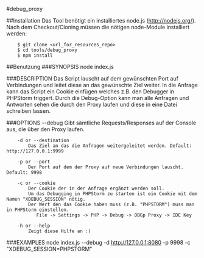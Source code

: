 #debug_proxy

##Installation
Das Tool benötigt ein installiertes node.js (http://nodejs.org/).  
Nach dem Checkout/Cloning müssen die nötigen node-Module installiert werden:    

        $ git clone <url_for_resources_repo>    
        $ cd tools/debug_proxy    
        $ npm install  

##Benutzung
###SYNOPSIS
        node index.js <OPTIONS>

###DESCRIPTION
        Das Script lauscht auf dem gewünschten Port auf Verbindungen und leitet diese an das gewünschte Ziel weiter.
        In die Anfrage kann das Script ein Cookie einfügen welches z.B. den Debugger in PHPStorm triggert.
        Durch die Debug-Option kann man alle Anfragen und Antworten sehen die durch den Proxy laufen und diese in eine Datei schreiben lassen.

###OPTIONS
        --debug
            Gibt sämtliche Requests/Responses auf der Console aus, die über den Proxy laufen.

        -d or --destination
            Das Ziel an das die Anfragen weitergeleitet werden. Default: http://127.0.0.1:9999

        -p or --port
            Der Port auf dem der Proxy auf neue Verbindungen lauscht. Default: 9998
        
        -c or --cookie
            Der Cookie der in der Anfrage ergänzt werden soll.
            Um das Debugging in PHPStorm zu starten ist ein Cookie mit dem Namen "XDEBUG_SESSION" nötig.
            Der Wert den das Cookie haben muss (z.B. "PHPSTORM") muss man in PHPStorm einstellen.
               File -> Settings -> PHP -> Debug -> DBGp Proxy -> IDE Key
        
        -h or --help
            Zeigt diese Hilfe an :)
            
###EXAMPLES
        node index.js --debug -d http://127.0.0.1:8080 -p 9998 -c "XDEBUG_SESSION=PHPSTORM"
        